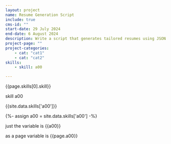 ```yaml
---
layout: project
name: Resume Generation Script
include: true
cms-id: ""
start-date: 29 July 2024
end-date: 6 August 2024
description: Write a script that generates tailored resumes using JSON data and Markdown to ease the process of creating resume's tailored for each application.
project-page: ""
project-categories:
    - cat: "cat1"
    - cat: "cat2"
skills:
    - skill: a00

---
```

{{page.skills[0].skill}}

skill a00

{{site.data.skills['a00']}}

{%- assign a00 = site.data.skills['a00'] -%}

just the variable is {{a00}}

as a page variable is {{page.a00}}